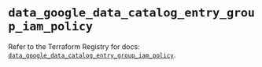 # `data_google_data_catalog_entry_group_iam_policy`

Refer to the Terraform Registry for docs: [`data_google_data_catalog_entry_group_iam_policy`](https://registry.terraform.io/providers/hashicorp/google-beta/5.26.0/docs/data-sources/google_data_catalog_entry_group_iam_policy).
